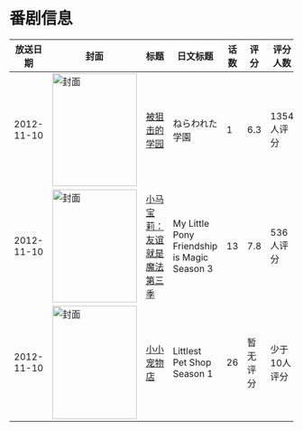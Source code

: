 # 番剧信息

|放送日期|封面|标题|日文标题|话数|评分|评分人数|
|---|---|---|---|---|---|---|
|2012-11-10|<img src="//lain.bgm.tv/pic/cover/c/75/74/41244_BY9Rx.jpg" alt="封面" style="width:150px;height:200px;object-fit:cover;">|[被狙击的学园](https://bangumi.tv/subject/41244)|ねらわれた学園|1|6.3|1354人评分|
|2012-11-10|<img src="//lain.bgm.tv/pic/cover/c/6c/5e/54234_HuZ7u.jpg" alt="封面" style="width:150px;height:200px;object-fit:cover;">|[小马宝莉：友谊就是魔法 第三季](https://bangumi.tv/subject/54234)|My Little Pony Friendship is Magic Season 3|13|7.8|536人评分|
|2012-11-10|<img src="//lain.bgm.tv/pic/cover/c/62/2c/115310_V8jdL.jpg" alt="封面" style="width:150px;height:200px;object-fit:cover;">|[小小宠物店](https://bangumi.tv/subject/115310)|Littlest Pet Shop Season 1|26|暂无评分|少于10人评分|
